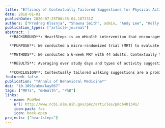 ```yaml
---
title: "Efficacy of Contextually Tailored Suggestions for Physical Activity: A Micro-Randomized Optimization Trial of HeartSteps"
date: 2018-01-01
publishDate: 2020-07-25T00:35:04.167231Z
authors: ["Predrag Klasnja", "Shawna Smith", admin, "Andy Lee", "Kelly Hall", "Brook Luers", "Eric B. Hekler", "Susan A. Murphy"]
publication_types: ["article-journal"]
abstract: | 
  **BACKGROUND**: HeartSteps is an mHealth intervention that encourages regular walking via activity suggestions tailored to the individuals' current context.

  **PURPOSE**: We conducted a micro-randomized trial (MRT) to evaluate the efficacy of HeartSteps’ activity suggestions to optimize the intervention.

  **METHODS**: We conducted a 6-week MRT with 44 adults. Contextually tailored suggestions could be delivered up to five times per day at user-selected times. At each of these five times, for each participant on each day of the study, HeartSteps randomized whether to provide an activity suggestion, and, if so, whether to provide a walking or an antisedentary suggestion. We used a centered and weighted least squares method to analyze the effect of suggestions on the 30-min step count following suggestion randomization.

  **RESULTS**: Averaging over study days and types of activity suggestions, delivering a suggestion versus no suggestion increased the 30-min step count by 14% (p = .06), 35 additional steps over the 253-step average. The effect was not evenly distributed in time. Providing any type of suggestion versus no suggestion initially increased the step count by 66% (167 steps; p < .01), but this effect diminished over time. Averaging over study days, delivering a walking suggestion versus no suggestion increased the average step count by 24% (59 steps; p = .02). This increase was greater at the start of study (107% or 271 additional steps; p < .01), but decreased over time. Antisedentary suggestions had no detectable effect on the 30-min step count.
  
  **CONCLUSION**: Contextually tailored walking suggestions are a promising way of initiating bouts of walking throughout the day."
featured: false
publication: "*Annals of Behavioral Medicine*"
doi: "10.1093/abm/kay067"
tags: ["MRTs", "mHealth", "PhD"]
links:
  - name: PubMed
    url: http://www.ncbi.nlm.nih.gov/pmc/articles/pmc6401341/
    icon-pack: fas
    icon: book-open
projects: ["heartsteps"]
---
```


